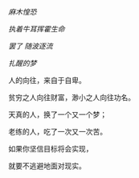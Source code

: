 <em>麻木惶恐</em>

<em>执着牛耳挥霍生命</em>

<em>罢了 随波逐流</em>

<em>扎醒的梦</em>

人的向往，来自于自卑。

贫穷之人向往财富，渺小之人向往功名。

天真的人，换了一个又一个梦；

老练的人，吃了一次又一次苦。

如果你坚信目标将会实现，

就要不逃避地面对现实。
